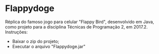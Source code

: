 # Flappydoge
Réplica do famoso jogo para celular "Flappy Bird", desenvolvido em Java, como projeto para a disciplina Técnicas de Programação 2, em 2017.2.
Instruções:
  - Baixar o zip do projeto;
  - Executar o arquivo "Flappydoge.jar"
